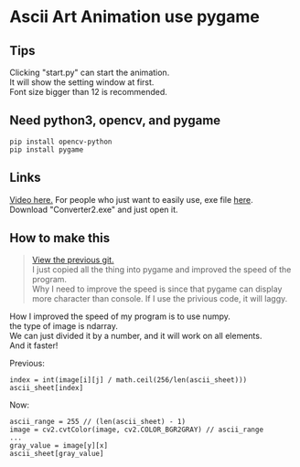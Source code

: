 # Ascii Art Animation use pygame

## Tips
Clicking "start.py" can start the animation.  
It will show the setting window at first.  
Font size bigger than 12 is recommended.

## Need python3, opencv, and pygame
```
pip install opencv-python  
pip install pygame
```

## Links
[Video here.](https://youtu.be/fqHRjAfvBsY) 
For people who just want to easily use, exe file [here](https://drive.google.com/drive/folders/10Mv6SztT0jr-yEC20ksxw8jAXGUmQwd9?usp=sharing).  
Download "Converter2.exe" and just open it.

## How to make this
>[View the previous git.](https://github.com/dwOuOwK87/Bad-Apple-Ascii-Animation.git)  
>I just copied all the thing into pygame and improved the speed of the program.  
>Why I need to improve the speed is since that pygame can display more character than console. If I use the privious code, it will laggy.

How I improved the speed of my program is to use numpy.   
the type of image is ndarray.  
We can just divided it by a number, and it will work on all elements.  
And it faster!  

Previous:  
```
index = int(image[i][j] / math.ceil(256/len(ascii_sheet)))
ascii_sheet[index]
```
Now:  
```
ascii_range = 255 // (len(ascii_sheet) - 1)
image = cv2.cvtColor(image, cv2.COLOR_BGR2GRAY) // ascii_range
...
gray_value = image[y][x]
ascii_sheet[gray_value]
```
